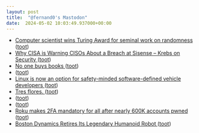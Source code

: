```yaml
---
layout: post
title:  "@fernand0's Mastodon"
date:  2024-05-02 10:03:49.937000+00:00
---
```

*  [Computer scientist wins Turing Award for seminal work on randomness ](https://arstechnica.com/science/2024/04/computer-scientist-wins-turing-award-for-seminal-work-on-randomness) ([toot](https://mastodon.social/@fernand0/112370924253115207))
*  [Why CISA is Warning CISOs About a Breach at Sisense – Krebs on Security ](https://krebsonsecurity.com/2024/04/why-cisa-is-warning-cisos-about-a-breach-at-sisense) ([toot](https://mastodon.social/@fernand0/112370795781760089))
*  [No one buys books ](https://www.elysian.press/p/no-one-buys-book) ([toot](https://mastodon.social/@fernand0/112370612868359574))
*  [ ](https://mastodon.social/users/fernand0/statuses/112369813351074622/activity) ([toot](https://mastodon.social/users/fernand0/statuses/112369813351074622/activity))
*  [Linux is now an option for safety-minded software-defined vehicle developers ](https://arstechnica.com/cars/2024/04/linux-is-now-an-option-for-safety-minded-software-defined-vehicle-developers) ([toot](https://mastodon.social/@fernand0/112368855164728977))
*  [Tres flores. ](https://avecesunafoto.wordpress.com/2024/05/01/tres-flores) ([toot](https://mastodon.social/@fernand0/112367704564930141))
*  [ ](https://mastodon.social/users/fernand0/statuses/112367560535993395/activity) ([toot](https://mastodon.social/users/fernand0/statuses/112367560535993395/activity))
*  [ ](https://mastodon.social/users/fernand0/statuses/112367560232170678/activity) ([toot](https://mastodon.social/users/fernand0/statuses/112367560232170678/activity))
*  [Roku makes 2FA mandatory for all after nearly 600K accounts pwned ](https://www.theregister.com/2024/04/15/roku_2fa_for_everyone) ([toot](https://mastodon.social/@fernand0/112366912734817976))
*  [Boston Dynamics Retires Its Legendary Humanoid Robot ](https://spectrum.ieee.org/boston-dynamics-atlas-retire) ([toot](https://mastodon.social/@fernand0/112366688149176718))
